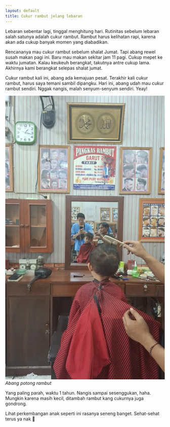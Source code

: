 ```yaml
---
layout: default
title: Cukur rambut jelang lebaran
---
```


Lebaran sebentar lagi, tinggal menghitung hari. Rutinitas sebelum lebaran salah satunya adalah cukur rambut. Rambut harus kelihatan rapi, karena akan ada cukup banyak momen yang diabadikan.

Rencananya mau cukur rambut sebelum shalat Jumat. Tapi abang rewel susah makan pagi ini. Baru mau makan sekitar jam 11 pagi. Cukup mepet ke waktu jumatan. Kalau keukeuh berangkat, takutnya antre cukup lama. Akhirnya kami berangkat selepas shalat jumat.

Cukur rambut kali ini, abang ada kemajuan pesat. Terakhir kali cukur rambut, harus saya temani sambil dipangku. Hari ini, abang udah mau cukur rambut sendiri. Nggak nangis, malah senyum-senyum sendiri. Yeay!

![Abang potong rambut](/assets/images/2025/01425a94-659a-4c79-8158-f1d0635cfd08.webp)
*Abang potong rambut*

Yang paling parah, waktu 1 tahun. Nangis sampai sesenggukan, haha. Mungkin karena masih kecil, ditambah rambut kang cukurnya juga gondrong.

Lihat perkembangan anak seperti ini rasanya seneng banget. Sehat-sehat terus ya nak 🫶
